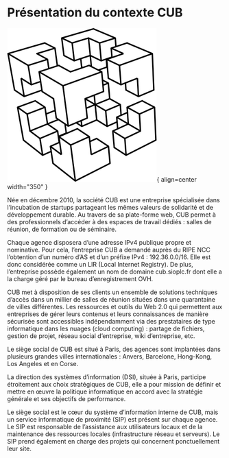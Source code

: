 # Présentation du contexte CUB

![Présentation du contexte CUB](../media/cub.png){ align=center width="350" }

Née en décembre 2010, la société CUB est une entreprise spécialisée dans l’incubation de startups partageant les mêmes valeurs de solidarité et de développement durable. Au travers de sa plate-forme web, CUB permet à des professionnels d’accéder à des espaces de travail dédiés : salles de réunion, de formation ou de séminaire.

Chaque agence disposera d’une adresse IPv4 publique propre et nominative. Pour cela, l’entreprise CUB a demandé auprès du RIPE NCC l’obtention d’un numéro d’AS et d’un préfixe IPv4 : 192.36.0.0/16. Elle est donc considérée comme un LIR (Local Internet Registry). De plus, l’entreprise possède également un nom de domaine cub.sioplc.fr dont elle a la charge géré par le bureau d’enregistrement OVH.

CUB met à disposition de ses clients un ensemble de solutions techniques d’accès dans un millier de salles de réunion situées dans une quarantaine de villes différentes. Les ressources et outils du Web 2.0 qui permettent aux entreprises de gérer leurs contenus et leurs connaissances de manière sécurisée sont accessibles indépendamment via des prestataires de type informatique dans les nuages (cloud computing) : partage de fichiers, gestion de projet, réseau social d’entreprise, wiki d’entreprise, etc.

Le siège social de CUB est situé à Paris, des agences sont implantées dans plusieurs grandes villes internationales : Anvers, Barcelone, Hong-Kong, Los Angeles et en Corse.

La direction des systèmes d’information (DSI), située à Paris, participe étroitement aux choix stratégiques de CUB, elle a pour mission de définir et mettre en œuvre la politique informatique en accord avec la stratégie générale et ses objectifs de performance. 

Le siège social est le cœur du système d’information interne de CUB, mais un service informatique de proximité (SIP) est présent sur chaque agence. Le SIP est responsable de l’assistance aux utilisateurs locaux et de la maintenance des ressources locales (infrastructure réseau et serveurs). Le SIP prend également en charge des projets qui concernent ponctuellement leur site.
